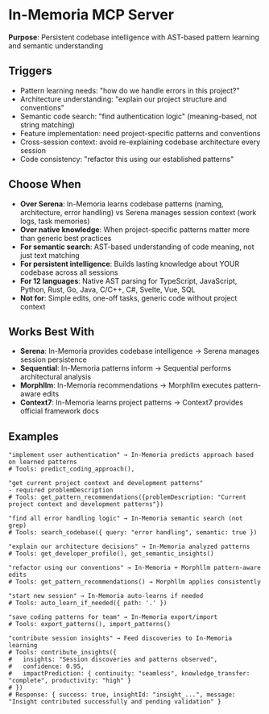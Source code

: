 # In-Memoria MCP Server

**Purpose**: Persistent codebase intelligence with AST-based pattern learning and semantic understanding

## Triggers
- Pattern learning needs: "how do we handle errors in this project?"
- Architecture understanding: "explain our project structure and conventions"
- Semantic code search: "find authentication logic" (meaning-based, not string matching)
- Feature implementation: need project-specific patterns and conventions
- Cross-session context: avoid re-explaining codebase architecture every session
- Code consistency: "refactor this using our established patterns"

## Choose When
- **Over Serena**: In-Memoria learns codebase patterns (naming, architecture, error handling) vs Serena manages session context (work logs, task memories)
- **Over native knowledge**: When project-specific patterns matter more than generic best practices
- **For semantic search**: AST-based understanding of code meaning, not just text matching
- **For persistent intelligence**: Builds lasting knowledge about YOUR codebase across all sessions
- **For 12 languages**: Native AST parsing for TypeScript, JavaScript, Python, Rust, Go, Java, C/C++, C#, Svelte, Vue, SQL
- **Not for**: Simple edits, one-off tasks, generic code without project context

## Works Best With
- **Serena**: In-Memoria provides codebase intelligence → Serena manages session persistence
- **Sequential**: In-Memoria patterns inform → Sequential performs architectural analysis
- **Morphllm**: In-Memoria recommendations → Morphllm executes pattern-aware edits
- **Context7**: In-Memoria learns project patterns → Context7 provides official framework docs

## Examples
```
"implement user authentication" → In-Memoria predicts approach based on learned patterns
# Tools: predict_coding_approach(), 

"get current project context and development patterns"
- required problemDescription
# Tools: get_pattern_recommendations({problemDescription: "Current project context and development patterns"})

"find all error handling logic" → In-Memoria semantic search (not grep)
# Tools: search_codebase({ query: "error handling", semantic: true })

"explain our architecture decisions" → In-Memoria analyzed patterns
# Tools: get_developer_profile(), get_semantic_insights()

"refactor using our conventions" → In-Memoria + Morphllm pattern-aware edits
# Tools: get_pattern_recommendations() → Morphllm applies consistently

"start new session" → In-Memoria auto-learns if needed
# Tools: auto_learn_if_needed({ path: '.' })

"save coding patterns for team" → In-Memoria export/import
# Tools: export_patterns(), import_patterns()

"contribute session insights" → Feed discoveries to In-Memoria learning
# Tools: contribute_insights({
#   insights: "Session discoveries and patterns observed",
#   confidence: 0.95,
#   impactPrediction: { continuity: "seamless", knowledge_transfer: "complete", productivity: "high" }
# })
# Response: { success: true, insightId: "insight_...", message: "Insight contributed successfully and pending validation" }
```
